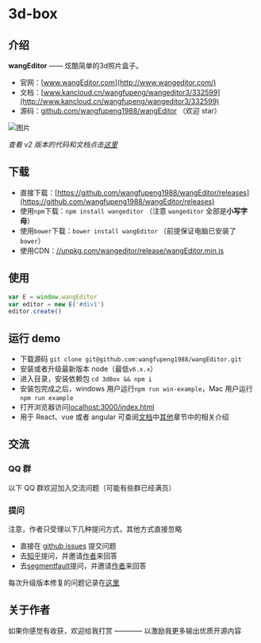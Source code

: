 
# 3d-box

## 介绍

**wangEditor** —— 炫酷简单的3d照片盒子。

- 官网：[www.wangEditor.com](http://www.wangeditor.com/)
- 文档：[www.kancloud.cn/wangfupeng/wangeditor3/332599](http://www.kancloud.cn/wangfupeng/wangeditor3/332599)
- 源码：[github.com/wangfupeng1988/wangEditor](https://github.com/wangfupeng1988/wangEditor) （欢迎 star）

![图片](http://images2015.cnblogs.com/blog/138012/201705/138012-20170530202905633-1840158981.png)

*查看 v2 版本的代码和文档点击[这里](https://github.com/wangfupeng1988/wangEditor/tree/v2)*


## 下载

- 直接下载：[https://github.com/wangfupeng1988/wangEditor/releases](https://github.com/wangfupeng1988/wangEditor/releases)
- 使用`npm`下载：`npm install wangeditor` （注意 `wangeditor` 全部是**小写字母**）
- 使用`bower`下载：`bower install wangEditor` （前提保证电脑已安装了`bower`）
- 使用CDN：[//unpkg.com/wangeditor/release/wangEditor.min.js](https://unpkg.com/wangeditor/release/wangEditor.min.js)


## 使用

```javascript
var E = window.wangEditor
var editor = new E('#div1')
editor.create()
```


## 运行 demo

- 下载源码 `git clone git@github.com:wangfupeng1988/wangEditor.git`
- 安装或者升级最新版本 node（最低`v6.x.x`）
- 进入目录，安装依赖包 `cd 3dBox && npm i`
- 安装包完成之后，windows 用户运行`npm run win-example`，Mac 用户运行`npm run example`
- 打开浏览器访问[localhost:3000/index.html](http://localhost:3000/index.html)
- 用于 React、vue 或者 angular 可查阅[文档](http://www.kancloud.cn/wangfupeng/wangeditor3/332599)中[其他](https://www.kancloud.cn/wangfupeng/wangeditor3/335783)章节中的相关介绍

## 交流

### QQ 群

以下 QQ 群欢迎加入交流问题（可能有些群已经满员）

### 提问

注意，作者只受理以下几种提问方式，其他方式直接忽略

- 直接在 [github issues](https://github.com/wangfupeng1988/wangEditor/issues) 提交问题
- 去[知乎](https://www.zhihu.com/)提问，并邀请[作者](https://www.zhihu.com/people/wang-fu-peng-54/activities)来回答
- 去[segmentfault](https://segmentfault.com)提问，并邀请[作者](https://segmentfault.com/u/wangfupeng1988)来回答

每次升级版本修复的问题记录在[这里](./ISSUE.md)

## 关于作者

如果你感觉有收获，欢迎给我打赏 ———— 以激励我更多输出优质开源内容
